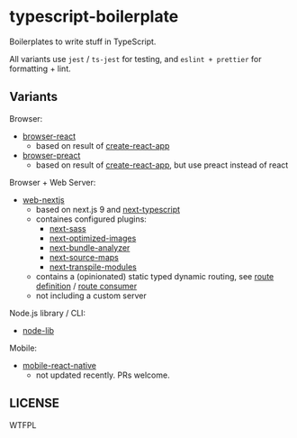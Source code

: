 # typescript-boilerplate

Boilerplates to write stuff in TypeScript.

All variants use `jest` / `ts-jest` for testing, and `eslint + prettier` for formatting + lint.

## Variants

Browser:

- [browser-react](browser-react/)
    - based on result of [create-react-app](https://facebook.github.io/create-react-app/)
- [browser-preact](browser-preact/)
    - based on result of [create-react-app](https://facebook.github.io/create-react-app/), but use preact instead of react

Browser + Web Server:

- [web-nextjs](web-nextjs/)
    - based on next.js 9 and [next-typescript](https://github.com/zeit/next-plugins/tree/master/packages/next-typescript)
    - containes configured plugins:
        - [next-sass](https://github.com/zeit/next-plugins/tree/master/packages/next-sass)
        - [next-optimized-images](https://www.npmjs.com/package/next-optimized-images)
        - [next-bundle-analyzer](https://github.com/zeit/next-plugins/tree/master/packages/next-bundle-analyzer)
        - [next-source-maps](https://github.com/zeit/next-plugins/tree/master/packages/next-source-maps)
        - [next-transpile-modules](https://github.com/martpie/next-transpile-modules)
    - contains a (opinionated) static typed dynamic routing, see [route definition](web-nextjs/src/typed-routes.ts) / [route consumer](web-nextjs/pages/posts/[postId].tsx)
    - not including a custom server

Node.js library / CLI:

- [node-lib](node-lib/)

Mobile:

- [mobile-react-native](mobile-react-native/)
    - not updated recently. PRs welcome.

## LICENSE

WTFPL

